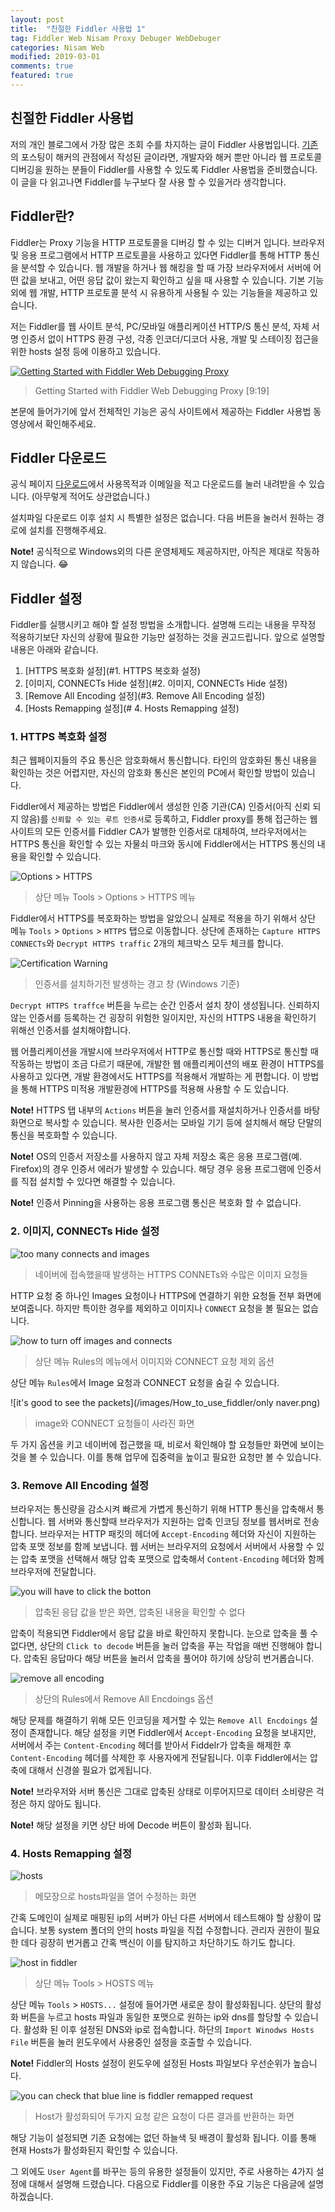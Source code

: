 ```yaml
---
layout: post
title:  "친절한 Fiddler 사용법 1"
tag: Fiddler Web Nisam Proxy Debuger WebDebuger
categories: Nisam Web
modified: 2019-03-01
comments: true
featured: true
---
```


## 친절한 Fiddler 사용법

저의 개인 블로그에서 가장 많은 조회 수를 차지하는 글이 Fiddler 사용법입니다. [기존](https://nisam.tistory.com/5)의 포스팅이 해커의 관점에서 작성된 글이라면, 개발자와 해커 뿐만 아니라 웹 프로토콜 디버깅을 원하는 분들이 Fiddler를 사용할 수 있도록 Fiddler 사용법을 준비했습니다. 이 글을 다 읽고나면 Fiddler를 누구보다 잘 사용 할 수 있을거라 생각합니다.




## Fiddler란?

Fiddler는 Proxy 기능을 HTTP 프로토콜을 디버깅 할 수 있는 디버거 입니다. 브라우저 및 응용 프로그램에서 HTTP 프로토콜을 사용하고 있다면 Fiddler를 통해 HTTP 통신을 분석할 수 있습니다. 웹 개발을 하거나 웹 해킹을 할 때 가장 브라우저에서 서버에 어떤 값을 보내고, 어떤 응답 값이 왔는지 확인하고 싶을 때 사용할 수 있습니다. 기본 기능 외에 웹 개발, HTTP 프로토콜 분석 시 유용하게 사용될 수 있는 기능들을 제공하고 있습니다.

저는 Fiddler를 웹 사이트 분석, PC/모바일 애플리케이션 HTTP/S 통신 분석, 자체 서명 인증서 없이 HTTPS 환경 구성, 각종 인코더/디코더 사용, 개발 및 스테이징 접근을 위한 hosts 설정 등에 이용하고 있습니다. 

[![Getting Started with Fiddler Web Debugging Proxy](http://img.youtube.com/vi/gujBKFGwjd4/0.jpg)](https://www.youtube.com/watch?v=gujBKFGwjd4 "Getting Started with Fiddler Web Debugging Proxy")

> Getting Started with Fiddler Web Debugging Proxy [9:19]

본문에 들어가기에 앞서 전체적인 기능은 공식 사이트에서 제공하는 Fiddler 사용법 동영상에서 확인해주세요.



## Fiddler 다운로드

공식 페이지 [다운로드](https://www.telerik.com/download/fiddler)에서 사용목적과 이메일을 적고 다운로드를 눌러 내려받을 수 있습니다. (아무렇게 적어도 상관없습니다.)

설치파일 다운로드 이후 설치 시 특별한 설정은 없습니다. 다음 버튼을 눌러서 원하는 경로에 설치를 진행해주세요.

**Note!** 공식적으로 Windows외의 다른 운영체제도 제공하지만, 아직은 제대로 작동하지 않습니다. 😂

## Fiddler 설정

Fiddler를 실행시키고 해야 할 설정 방법을 소개합니다. 설명해 드리는 내용을 무작정 적용하기보단 자신의 상황에 필요한 기능만 설정하는 것을 권고드립니다. 앞으로 설명할 내용은 아래와 같습니다.

1. [HTTPS 복호화 설정](#1. HTTPS 복호화 설정)
2. [이미지, CONNECTs Hide 설정](#2. 이미지, CONNECTs Hide 설정)
3. [Remove All Encoding 설정](#3. Remove All Encoding 설정)
4. [Hosts Remapping 설정](# 4. Hosts Remapping 설정)

### 1. HTTPS 복호화 설정

최근 웹페이지들의 주요 통신은 암호화해서 통신합니다. 타인의 암호화된 통신 내용을 확인하는 것은 어렵지만, 자신의 암호화 통신은 본인의 PC에서 확인할 방법이 있습니다.

Fiddler에서 제공하는 방법은 Fiddler에서 생성한 인증 기관(CA) 인증서(아직 신뢰 되지 않음)를 `신뢰할 수 있는 루트 인증서`로 등록하고, Fiddler proxy를 통해 접근하는 웹 사이트의 모든 인증서를 Fiddler CA가 발행한 인증서로 대체하여, 브라우저에서는 HTTPS 통신을 확인할 수 있는 자물쇠 마크와 동시에 Fiddler에서는 HTTPS 통신의 내용을 확인할 수 있습니다.

![Options > HTTPS](/images/How_to_use_fiddler/HTTPS_Options.gif)

> 상단 메뉴 Tools > Options > HTTPS 메뉴

Fiddler에서 HTTPS를 복호화하는 방법을 알았으니 실제로 적용을 하기 위해서 상단 메뉴 `Tools` > `Options` > `HTTPS` 탭으로 이동합니다. 상단에 존재하는 `Capture HTTPS CONNECTs`와 `Decrypt HTTPS traffic` 2개의 체크박스 모두 체크를 합니다. 


![Certification Warning](/images/How_to_use_fiddler/cert_warning.png)

> 인증서를 설치하기전 발생하는 경고 창 (Windows 기준)

`Decrypt HTTPS traffce` 버튼을 누르는 순간 인증서 설치 창이 생성됩니다. 신뢰하지 않는 인증서를 등록하는 건 굉장히 위험한 일이지만, 자신의 HTTPS 내용을 확인하기 위해선 인증서를 설치해야합니다.

웹 어플리케이션을 개발시에 브라우저에서 HTTP로 통신할 때와 HTTPS로 통신할 때 작동하는 방법이 조금 다르기 때문에, 개발한 웹 애플리케이션의 배포 환경이 HTTPS를 사용하고 있다면, 개발 환경에서도 HTTPS를 적용해서 개발하는 게 편합니다. 이 방법을 통해 HTTPS 미적용 개발환경에 HTTPS를 적용해 사용할 수 도 있습니다.

**Note!** HTTPS 탭 내부의 `Actions` 버튼을 눌러 인증서를 재설치하거나 인증서를 바탕화면으로 복사할 수 있습니다. 복사한 인증서는 모바일 기기 등에 설치해서 해당 단말의 통신을 복호화할 수 있습니다.

**Note!** OS의 인증서 저장소를 사용하지 않고 자체 저장소 혹은 응용 프로그램(예. Firefox)의 경우 인증서 에러가 발생할 수 있습니다. 해당 경우 응용 프로그램에 인증서를 직접 설치할 수 있다면 해결할 수 있습니다.

**Note!** 인증서 Pinning을 사용하는 응용 프로그램 통신은 복호화 할 수 없습니다.



### 2. 이미지, CONNECTs Hide 설정

![too many connects and images](/images/How_to_use_fiddler/images,connect.png)

> 네이버에 접속했을때 발생하는 HTTPS CONNETs와 수많은 이미지 요청들

 HTTP 요청 중 하나인 Images 요청이나 HTTPS에 연결하기 위한 요청들 전부 화면에 보여줍니다. 하지만 특이한 경우를 제외하고 이미지나 `CONNECT` 요청을 볼 필요는 없습니다.

![how to turn off images and connects](/images/How_to_use_fiddler/images,connect_off.png)

> 상단 메뉴 Rules의 메뉴에서 이미지와 CONNECT 요청 제외 옵션

상단 메뉴 `Rules`에서 Image 요청과 CONNECT 요청을 숨길 수 있습니다. 

![it's good to see the packets](/images/How_to_use_fiddler/only naver.png)

> image와 CONNECT 요청들이 사라진 화면

두 가지 옵션을 키고 네이버에 접근했을 때, 비로서 확인해야 할 요청들만 화면에 보이는 것을 볼 수 있습니다. 이를 통해 업무에 집중력을 높이고 필요한 요청만 볼 수 있습니다.



###  3. Remove All Encoding 설정

브라우저는 통신량을 감소시켜 빠르게 가볍게 통신하기 위해 HTTP 통신을 압축해서 통신합니다. 웹 서버와 통신할때 브라우저가 지원하는 압축 인코딩 정보를 웹서버로 전송합니다. 브라우저는 HTTP 패킷의 헤더에 `Accept-Encoding` 헤더와 자신이 지원하는 압축 포맷 정보를 함께 보냅니다. 웹 서버는 브라우저의 요청에서 서버에서 사용할 수 있는 압축 포맷을 선택해서 해당 압축 포맷으로 압축해서 `Content-Encoding` 헤더와 함께 브라우저에 전달합니다.

![you will have to click the botton](/images/How_to_use_fiddler/body_is_encoded.png)

> 압축된 응답 값을 받은 화면, 압축된 내용을 확인할 수 없다

압축이 적용되면 Fiddler에서 응답 값을 바로 확인하지 못합니다. 눈으로 압축을 풀 수 없다면, 상단의 `Click to decode` 버튼을 눌러 압축을 푸는 작업을 매번 진행해야 합니다. 압축된 응답마다 해당 버튼을 눌러서 압축을 풀어야 하기에 상당히 번거롭습니다.

![remove all encoding](/images/How_to_use_fiddler/remove_all_encoding.png)

> 상단의 Rules에서 Remove All Encdoings 옵션

해당 문제를 해결하기 위해 모든 인코딩을 제거할 수 있는 `Remove All Encdoings` 설정이 존재합니다. 해당 설정을 키면 Fiddler에서 `Accept-Encoding` 요청을 보내지만, 서버에서 주는 `Content-Encoding` 헤더를 받아서 Fiddelr가 압축을 해제한 후 `Content-Encoding` 헤더를 삭제한 후 사용자에게 전달됩니다. 이후 Fiddler에서는 압축에 대해서 신경쓸 필요가 없게됩니다.

**Note!** 브라우저와 서버 통신은 그대로 압축된 상태로 이루어지므로 데이터 소비량은 걱정은 하지 않아도 됩니다.

**Note!** 해당 설정을 키면 상단 바에 Decode 버튼이 활성화 됩니다.

 

### 4. Hosts Remapping 설정

![hosts](/images/How_to_use_fiddler/hosts.png)

> 메모장으로 hosts파일을 열어 수정하는 화면

간혹 도메인이 실제로 매핑된 ip의 서버가 아닌 다른 서버에서 테스트해야 할 상황이 많습니다. 보통 system 폴더의 안의 hosts 파일을 직접 수정합니다. 관리자 권한이 필요한 데다 굉장히 번거롭고 간혹 백신이 이를 탐지하고 차단하기도 하기도 합니다.

![host in fiddler](/images/How_to_use_fiddler/fillder_hosts.gif)
> 상단 메뉴 Tools > HOSTS 메뉴

상단 메뉴 `Tools` > `HOSTS...` 설정에 들어가면 새로운 창이 활성화됩니다. 상단의 활성화 버튼을 누르고 hosts 파일과 동일한 포맷으로 원하는 ip와 dns를 할당할 수 있습니다. 활성화 된 이후 설정된 DNS와 ip로 접속합니다. 하단의 `Import Winodws Hosts File` 버튼을 눌러 윈도우에서 사용중인 설정을 호출할 수 있습니다.

**Note!** Fiddler의 Hosts 설정이 윈도우에 설정된 Hosts 파일보다 우선순위가 높습니다.

![you can check that blue line is fiddler remapped request](/images/How_to_use_fiddler/enable_fillder_hosts.png)

> Host가 활성화되어 두가지 요청 같은 요청이 다른 결과를 반환하는 화면

해당 기능이 설정되면 기존 요청에는 없던 하늘색 뒷 배경이 활성화 됩니다. 이를 통해 현재 Hosts가 활성화된지 확인할 수 있습니다.

그 외에도 `User Agent`를 바꾸는 등의 유용한 설정들이 있지만, 주로 사용하는 4가지 설정에 대해서 설명해 드렸습니다. 다음으로 Fiddler를 이용한 주요 기능은 다음글에 설명하겠습니다.
